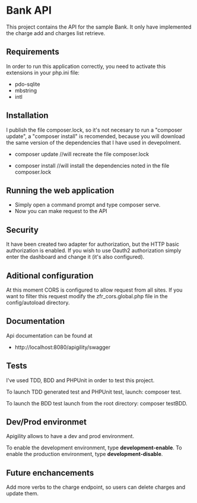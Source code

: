 Bank API
==============================

This project contains the API for the sample Bank. It only have implemented the charge add and charges list retrieve.

Requirements
------------

In order to run this application correctly, you need to activate this extensions in your php.ini file:

 * pdo-sqlite
 * mbstring
 * intl

Installation
------------

I publish the file composer.lock, so it's not necesary to run a "composer update", a "composer install" is recomended,
because you will download the same version of the dependencies that I have used in devepolment.

* composer update //will recreate the file composer.lock

* composer install //will install the dependencies noted in the file composer.lock

Running the web application
---------

* Simply open a command prompt and type composer serve.
* Now you can make request to the API

Security
---------

It have been created two adapter for authorization, but the HTTP basic authorization is enabled. If you wish to use Oauth2 authorization simply enter the dashboard and change it (it's also configured).

Aditional configuration
---------

At this moment CORS is configured to allow request from all sites.  If you want to filter this request modify the zfr_cors.global.php file in the config/autoload directory.

Documentation
------------

Api documentation can be found at

*  http://localhost:8080/apigility/swagger

Tests
------------

I've used TDD, BDD and PHPUnit in order to test this project.

To launch TDD generated test and PHPUnit test, launch: composer test.

To launch the BDD test launch from the root directory: composer testBDD.

Dev/Prod environmet
------------
Apigility allows to have a dev and prod environment.

To enable the development environment, type **development-enable**.
To enable the production environment, type **development-disable**.

Future enchancements
---------
Add more verbs to the charge endpoint, so users can delete charges and update them.

